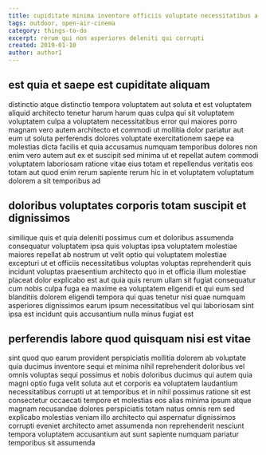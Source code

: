 ```yaml
---
title: cupiditate minima inventore officiis voluptate necessitatibus a article 8176
tags: outdoor, open-air-cinema
category: things-to-do
excerpt: rerum qui non asperiores deleniti qui corrupti
created: 2019-01-10
author: author1
---
```


## est quia et saepe est cupiditate aliquam

distinctio atque distinctio tempora voluptatem aut soluta et est voluptatem aliquid architecto tenetur harum harum quas culpa qui sit voluptatem voluptatem culpa a voluptatem necessitatibus error qui maiores porro magnam vero autem architecto et commodi ut mollitia dolor pariatur aut eum ut soluta perferendis dolores voluptate exercitationem saepe ea molestias dicta facilis et quia accusamus numquam temporibus dolores non enim vero autem aut ex et suscipit sed minima ut et repellat autem commodi voluptatem laboriosam ratione vitae eius totam et repellendus veritatis eos totam aut quod enim rerum sapiente rerum hic in et voluptatem voluptatum dolorem a sit temporibus ad

## doloribus voluptates corporis totam suscipit et dignissimos

similique quis et quia deleniti possimus cum et doloribus assumenda consequatur voluptatem ipsa quis voluptas ipsa voluptatem molestiae maiores repellat ab nostrum ut velit optio qui voluptatem molestiae excepturi ut et officiis necessitatibus voluptas voluptas reprehenderit quis incidunt voluptas praesentium architecto quo in et officia illum molestiae placeat dolor explicabo est aut quia quis rerum ullam sit fugiat consequatur cum nobis culpa fuga ea maxime ea voluptatem eligendi et qui eum sed blanditiis dolorem eligendi tempora qui quas tenetur nisi quae numquam asperiores dignissimos earum ipsum necessitatibus vel qui laboriosam sint ipsa est incidunt quis accusantium nulla minus fugiat est

## perferendis labore quod quisquam nisi est vitae

sint quod quo earum provident perspiciatis mollitia dolorem ab voluptate quia ducimus inventore sequi et minima nihil reprehenderit doloribus vel omnis voluptas sequi possimus et nobis doloribus ducimus qui autem quia magni optio fuga velit soluta aut et corporis ea voluptatem laudantium necessitatibus corrupti ut at temporibus et in nihil possimus ratione sit est consectetur occaecati tempore et molestias eos alias minima ipsum atque magnam recusandae dolores perspiciatis totam natus omnis rem sed explicabo molestias veniam illo architecto qui aspernatur dignissimos corrupti eveniet architecto amet assumenda non reprehenderit nesciunt tempora voluptatem accusantium aut sunt sapiente numquam pariatur temporibus sit assumenda
